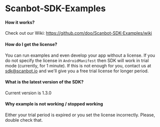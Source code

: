 # Scanbot-SDK-Examples

#### How it works?

Check out our Wiki: https://github.com/doo/Scanbot-SDK-Examples/wiki

#### How do I get the license?

You can run examples and even develop your app without a license. If you do not specify the license in `AndroidManifest` then SDK will work in trial mode (currently, for 1 minute). If this is not enough for you, contact us at sdk@scanbot.io and we'll give you a free trial license for longer period.

#### What is the latest version of the SDK?

Current version is 1.3.0

#### Why example is not working / stopped working

Either your trial period is expired or you set the license incorrectly. Please, double check that.
